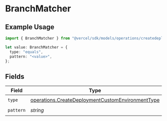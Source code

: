 # BranchMatcher

## Example Usage

```typescript
import { BranchMatcher } from "@vercel/sdk/models/operations/createdeployment.js";

let value: BranchMatcher = {
  type: "equals",
  pattern: "<value>",
};
```

## Fields

| Field                                                                                                                | Type                                                                                                                 | Required                                                                                                             | Description                                                                                                          |
| -------------------------------------------------------------------------------------------------------------------- | -------------------------------------------------------------------------------------------------------------------- | -------------------------------------------------------------------------------------------------------------------- | -------------------------------------------------------------------------------------------------------------------- |
| `type`                                                                                                               | [operations.CreateDeploymentCustomEnvironmentType](../../models/operations/createdeploymentcustomenvironmenttype.md) | :heavy_check_mark:                                                                                                   | N/A                                                                                                                  |
| `pattern`                                                                                                            | *string*                                                                                                             | :heavy_check_mark:                                                                                                   | N/A                                                                                                                  |